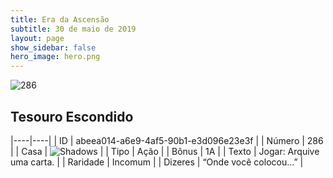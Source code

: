 ```yaml
---
title: Era da Ascensão
subtitle: 30 de maio de 2019
layout: page
show_sidebar: false
hero_image: hero.png
---
```


![286](https://cdn.keyforgegame.com/media/card_front/pt/435_286_JWQJ7C3VGHFR_pt.png)

## Tesouro Escondido

|----|----|
| ID | abeea014-a6e9-4af5-90b1-e3d096e23e3f |
| Número | 286 |
| Casa | ![Shadows](https://archonarcana.com/images/thumb/e/ee/Shadows.png/22px-Shadows.png "Sombras") |
| Tipo | Ação |
| Bônus | 1A |
| Texto | Jogar: Arquive uma carta. |
| Raridade | Incomum |
| Dizeres | “Onde você colocou…” |
